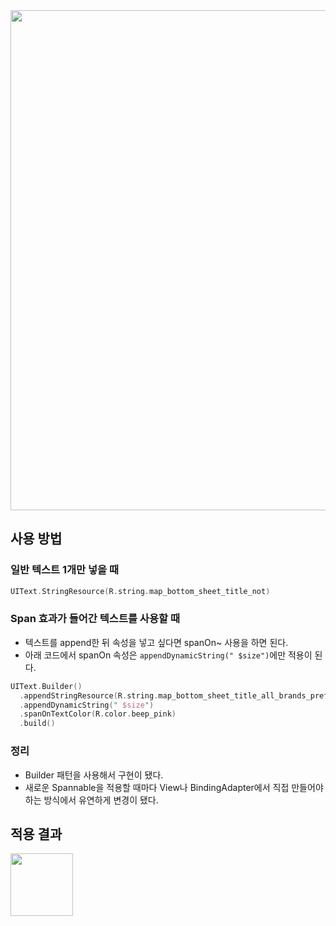 <img src="https://user-images.githubusercontent.com/53300830/212788580-e17cd12a-390b-4584-9d82-f3874c1bc36d.png" width="800">

## 사용 방법

### 일반 텍스트 1개만 넣을 때

```kotlin
UIText.StringResource(R.string.map_bottom_sheet_title_not)
```

### Span 효과가 들어간 텍스트를 사용할 때

- 텍스트를 append한 뒤 속성을 넣고 싶다면 spanOn~ 사용을 하면 된다.
- 아래 코드에서 spanOn 속성은 `appendDynamicString(" $size")`에만 적용이 된다.

```kotlin
UIText.Builder()
  .appendStringResource(R.string.map_bottom_sheet_title_all_brands_prefix)
  .appendDynamicString(" $size")
  .spanOnTextColor(R.color.beep_pink)
  .build()
```

### 정리

- Builder 패턴을 사용해서 구현이 됐다.
- 새로운 Spannable을 적용할 때마다 View나 BindingAdapter에서 직접 만들어야 하는 방식에서 유연하게 변경이 됐다.

## 적용 결과

<img src="https://user-images.githubusercontent.com/53300830/212665521-849c744c-ff80-4773-9e88-6b3385b00a89.jpg" height="100">
